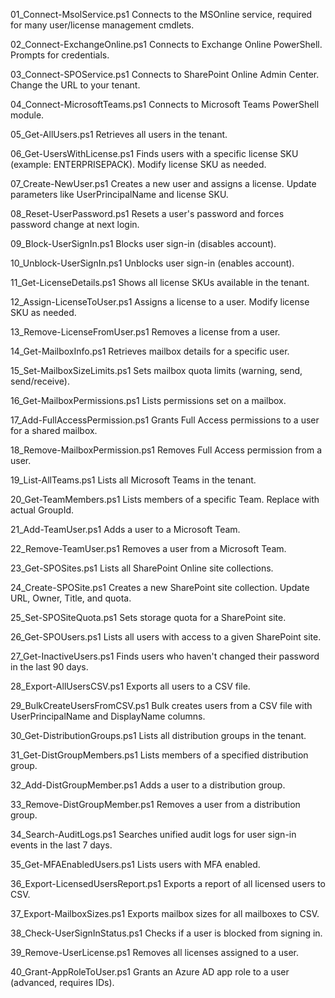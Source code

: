 01_Connect-MsolService.ps1
Connects to the MSOnline service, required for many user/license management cmdlets.

02_Connect-ExchangeOnline.ps1
Connects to Exchange Online PowerShell. Prompts for credentials.

03_Connect-SPOService.ps1
Connects to SharePoint Online Admin Center. Change the URL to your tenant.

04_Connect-MicrosoftTeams.ps1
Connects to Microsoft Teams PowerShell module.

05_Get-AllUsers.ps1
Retrieves all users in the tenant.

06_Get-UsersWithLicense.ps1
Finds users with a specific license SKU (example: ENTERPRISEPACK). Modify license SKU as needed.

07_Create-NewUser.ps1
Creates a new user and assigns a license. Update parameters like UserPrincipalName and license SKU.

08_Reset-UserPassword.ps1
Resets a user's password and forces password change at next login.

09_Block-UserSignIn.ps1
Blocks user sign-in (disables account).

10_Unblock-UserSignIn.ps1
Unblocks user sign-in (enables account).

11_Get-LicenseDetails.ps1
Shows all license SKUs available in the tenant.

12_Assign-LicenseToUser.ps1
Assigns a license to a user. Modify license SKU as needed.

13_Remove-LicenseFromUser.ps1
Removes a license from a user.

14_Get-MailboxInfo.ps1
Retrieves mailbox details for a specific user.

15_Set-MailboxSizeLimits.ps1
Sets mailbox quota limits (warning, send, send/receive).

16_Get-MailboxPermissions.ps1
Lists permissions set on a mailbox.

17_Add-FullAccessPermission.ps1
Grants Full Access permissions to a user for a shared mailbox.

18_Remove-MailboxPermission.ps1
Removes Full Access permission from a user.

19_List-AllTeams.ps1
Lists all Microsoft Teams in the tenant.

20_Get-TeamMembers.ps1
Lists members of a specific Team. Replace <GroupId> with actual GroupId.

21_Add-TeamUser.ps1
Adds a user to a Microsoft Team.

22_Remove-TeamUser.ps1
Removes a user from a Microsoft Team.

23_Get-SPOSites.ps1
Lists all SharePoint Online site collections.

24_Create-SPOSite.ps1
Creates a new SharePoint site collection. Update URL, Owner, Title, and quota.

25_Set-SPOSiteQuota.ps1
Sets storage quota for a SharePoint site.

26_Get-SPOUsers.ps1
Lists all users with access to a given SharePoint site.

27_Get-InactiveUsers.ps1
Finds users who haven't changed their password in the last 90 days.

28_Export-AllUsersCSV.ps1
Exports all users to a CSV file.

29_BulkCreateUsersFromCSV.ps1
Bulk creates users from a CSV file with UserPrincipalName and DisplayName columns.

30_Get-DistributionGroups.ps1
Lists all distribution groups in the tenant.

31_Get-DistGroupMembers.ps1
Lists members of a specified distribution group.

32_Add-DistGroupMember.ps1
Adds a user to a distribution group.

33_Remove-DistGroupMember.ps1
Removes a user from a distribution group.

34_Search-AuditLogs.ps1
Searches unified audit logs for user sign-in events in the last 7 days.

35_Get-MFAEnabledUsers.ps1
Lists users with MFA enabled.

36_Export-LicensedUsersReport.ps1
Exports a report of all licensed users to CSV.

37_Export-MailboxSizes.ps1
Exports mailbox sizes for all mailboxes to CSV.

38_Check-UserSignInStatus.ps1
Checks if a user is blocked from signing in.

39_Remove-UserLicense.ps1
Removes all licenses assigned to a user.

40_Grant-AppRoleToUser.ps1
Grants an Azure AD app role to a user (advanced, requires IDs).
